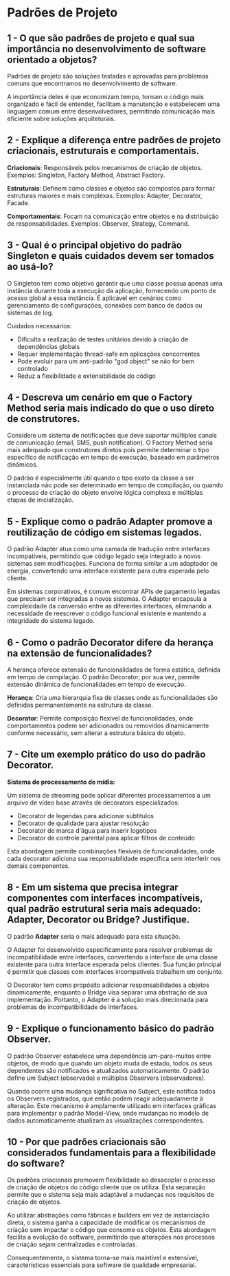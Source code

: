 # Padrões de Projeto

## 1 - O que são padrões de projeto e qual sua importância no desenvolvimento de software orientado a objetos?

Padrões de projeto são soluções testadas e aprovadas para problemas comuns que encontramos no desenvolvimento de software.

A importância deles é que economizam tempo, tornam o código mais organizado e fácil de entender, facilitam a manutenção e estabelecem uma linguagem comum entre desenvolvedores, permitindo comunicação mais eficiente sobre soluções arquiteturais.

## 2 - Explique a diferença entre padrões de projeto criacionais, estruturais e comportamentais.

**Criacionais**: Responsáveis pelos mecanismos de criação de objetos. Exemplos: Singleton, Factory Method, Abstract Factory.

**Estruturais**: Definem como classes e objetos são compostos para formar estruturas maiores e mais complexas. Exemplos: Adapter, Decorator, Facade.

**Comportamentais**: Focam na comunicação entre objetos e na distribuição de responsabilidades. Exemplos: Observer, Strategy, Command.

## 3 - Qual é o principal objetivo do padrão Singleton e quais cuidados devem ser tomados ao usá-lo?

O Singleton tem como objetivo garantir que uma classe possua apenas uma instância durante toda a execução da aplicação, fornecendo um ponto de acesso global a essa instância. É aplicável em cenários como gerenciamento de configurações, conexões com banco de dados ou sistemas de log.

Cuidados necessários:
- Dificulta a realização de testes unitários devido à criação de dependências globais
- Requer implementação thread-safe em aplicações concorrentes
- Pode evoluir para um anti-padrão "god object" se não for bem controlado
- Reduz a flexibilidade e extensibilidade do código

## 4 - Descreva um cenário em que o Factory Method seria mais indicado do que o uso direto de construtores.

Considere um sistema de notificações que deve suportar múltiplos canais de comunicação (email, SMS, push notification). O Factory Method seria mais adequado que construtores diretos pois permite determinar o tipo específico de notificação em tempo de execução, baseado em parâmetros dinâmicos.

O padrão é especialmente útil quando o tipo exato da classe a ser instanciada não pode ser determinado em tempo de compilação, ou quando o processo de criação do objeto envolve lógica complexa e múltiplas etapas de inicialização.

## 5 - Explique como o padrão Adapter promove a reutilização de código em sistemas legados.

O padrão Adapter atua como uma camada de tradução entre interfaces incompatíveis, permitindo que código legado seja integrado a novos sistemas sem modificações. Funciona de forma similar a um adaptador de energia, convertendo uma interface existente para outra esperada pelo cliente.

Em sistemas corporativos, é comum encontrar APIs de pagamento legadas que precisam ser integradas a novos sistemas. O Adapter encapsula a complexidade da conversão entre as diferentes interfaces, eliminando a necessidade de reescrever o código funcional existente e mantendo a integridade do sistema legado.

## 6 - Como o padrão Decorator difere da herança na extensão de funcionalidades?

A herança oferece extensão de funcionalidades de forma estática, definida em tempo de compilação. O padrão Decorator, por sua vez, permite extensão dinâmica de funcionalidades em tempo de execução.

**Herança**: Cria uma hierarquia fixa de classes onde as funcionalidades são definidas permanentemente na estrutura da classe.

**Decorator**: Permite composição flexível de funcionalidades, onde comportamentos podem ser adicionados ou removidos dinamicamente conforme necessário, sem alterar a estrutura básica do objeto.

## 7 - Cite um exemplo prático do uso do padrão Decorator.

**Sistema de processamento de mídia:**

Um sistema de streaming pode aplicar diferentes processamentos a um arquivo de vídeo base através de decorators especializados:
- Decorator de legendas para adicionar subtítulos
- Decorator de qualidade para ajustar resolução  
- Decorator de marca d'água para inserir logotipos
- Decorator de controle parental para aplicar filtros de conteúdo

Esta abordagem permite combinações flexíveis de funcionalidades, onde cada decorator adiciona sua responsabilidade específica sem interferir nos demais componentes.

## 8 - Em um sistema que precisa integrar componentes com interfaces incompatíveis, qual padrão estrutural seria mais adequado: Adapter, Decorator ou Bridge? Justifique.

O padrão **Adapter** seria o mais adequado para esta situação.

O Adapter foi desenvolvido especificamente para resolver problemas de incompatibilidade entre interfaces, convertendo a interface de uma classe existente para outra interface esperada pelos clientes. Sua função principal é permitir que classes com interfaces incompatíveis trabalhem em conjunto.

O Decorator tem como propósito adicionar responsabilidades a objetos dinamicamente, enquanto o Bridge visa separar uma abstração de sua implementação. Portanto, o Adapter é a solução mais direcionada para problemas de incompatibilidade de interfaces.

## 9 - Explique o funcionamento básico do padrão Observer.

O padrão Observer estabelece uma dependência um-para-muitos entre objetos, de modo que quando um objeto muda de estado, todos os seus dependentes são notificados e atualizados automaticamente. O padrão define um Subject (observado) e múltiplos Observers (observadores).

Quando ocorre uma mudança significativa no Subject, este notifica todos os Observers registrados, que então podem reagir adequadamente à alteração. Este mecanismo é amplamente utilizado em interfaces gráficas para implementar o padrão Model-View, onde mudanças no modelo de dados automaticamente atualizam as visualizações correspondentes.

## 10 - Por que padrões criacionais são considerados fundamentais para a flexibilidade do software?

Os padrões criacionais promovem flexibilidade ao desacoplar o processo de criação de objetos do código cliente que os utiliza. Esta separação permite que o sistema seja mais adaptável a mudanças nos requisitos de criação de objetos.

Ao utilizar abstrações como fábricas e builders em vez de instanciação direta, o sistema ganha a capacidade de modificar os mecanismos de criação sem impactar o código que consome os objetos. Esta abordagem facilita a evolução do software, permitindo que alterações nos processos de criação sejam centralizadas e controladas.

Consequentemente, o sistema torna-se mais maintível e extensível, características essenciais para software de qualidade empresarial.

